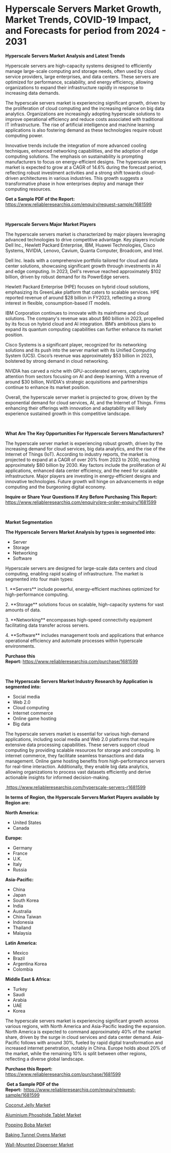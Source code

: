 <p><h1>Hyperscale Servers Market Growth, Market Trends, COVID-19 Impact, and Forecasts for period from 2024 - 2031</h1></p><p><strong>Hyperscale Servers Market Analysis and Latest Trends</strong></p>
<p><p>Hyperscale servers are high-capacity systems designed to efficiently manage large-scale computing and storage needs, often used by cloud service providers, large enterprises, and data centers. These servers are optimized for performance, scalability, and energy efficiency, allowing organizations to expand their infrastructure rapidly in response to increasing data demands.</p><p>The hyperscale servers market is experiencing significant growth, driven by the proliferation of cloud computing and the increasing reliance on big data analytics. Organizations are increasingly adopting hyperscale solutions to improve operational efficiency and reduce costs associated with traditional IT infrastructure. The rise of artificial intelligence and machine learning applications is also fostering demand as these technologies require robust computing power. </p><p>Innovative trends include the integration of more advanced cooling techniques, enhanced networking capabilities, and the adoption of edge computing solutions. The emphasis on sustainability is prompting manufacturers to focus on energy-efficient designs. The hyperscale servers market is expected to grow at a CAGR of 14.6% during the forecast period, reflecting robust investment activities and a strong shift towards cloud-driven architectures in various industries. This growth suggests a transformative phase in how enterprises deploy and manage their computing resources.</p></p>
<p><strong>Get a Sample PDF of the Report:&nbsp;</strong> <a href="https://www.reliableresearchiq.com/enquiry/request-sample/1681599?utm_campaign=1123&utm_medium=2&utm_source=Github&utm_content=ia&utm_term=18102024&utm_id=hyperscale-servers">https://www.reliableresearchiq.com/enquiry/request-sample/1681599</a></p>
<p>&nbsp;</p>
<p><strong>Hyperscale Servers Major Market Players</strong></p>
<p><p>The hyperscale servers market is characterized by major players leveraging advanced technologies to drive competitive advantage. Key players include Dell Inc., Hewlett Packard Enterprise, IBM, Huawei Technologies, Cisco Systems, NVIDIA, Lenovo, Cavium, Quanta Computer, Broadcom, and Intel.</p><p>Dell Inc. leads with a comprehensive portfolio tailored for cloud and data center solutions, showcasing significant growth through investments in AI and edge computing. In 2023, Dell's revenue reached approximately $102 billion, driven by robust demand for its PowerEdge servers.</p><p>Hewlett Packard Enterprise (HPE) focuses on hybrid cloud solutions, emphasizing its GreenLake platform that caters to scalable services. HPE reported revenue of around $28 billion in FY2023, reflecting a strong interest in flexible, consumption-based IT models.</p><p>IBM Corporation continues to innovate with its mainframe and cloud solutions. The company's revenue was about $60 billion in 2023, propelled by its focus on hybrid cloud and AI integration. IBM’s ambitious plans to expand its quantum computing capabilities can further enhance its market position.</p><p>Cisco Systems is a significant player, recognized for its networking solutions and its push into the server market with its Unified Computing System (UCS). Cisco’s revenue was approximately $53 billion in 2023, bolstered by strong demand in cloud networking.</p><p>NVIDIA has carved a niche with GPU-accelerated servers, capturing attention from sectors focusing on AI and deep learning. With a revenue of around $30 billion, NVIDIA's strategic acquisitions and partnerships continue to enhance its market position.</p><p>Overall, the hyperscale server market is projected to grow, driven by the exponential demand for cloud services, AI, and the Internet of Things. Firms enhancing their offerings with innovation and adaptability will likely experience sustained growth in this competitive landscape.</p></p>
<p>&nbsp;</p>
<p><strong>What Are The Key Opportunities For Hyperscale Servers Manufacturers?</strong></p>
<p><p>The hyperscale server market is experiencing robust growth, driven by the increasing demand for cloud services, big data analytics, and the rise of the Internet of Things (IoT). According to industry reports, the market is projected to expand at a CAGR of over 20% from 2023 to 2030, reaching approximately $80 billion by 2030. Key factors include the proliferation of AI applications, enhanced data center efficiency, and the need for scalable infrastructure. Major players are investing in energy-efficient designs and innovative technologies. Future growth will hinge on advancements in edge computing and the burgeoning digital economy.</p></p>
<p><strong>Inquire or Share Your Questions If Any Before Purchasing This Report:</strong> <a href="https://www.reliableresearchiq.com/enquiry/pre-order-enquiry/1681599?utm_campaign=1123&utm_medium=2&utm_source=Github&utm_content=ia&utm_term=18102024&utm_id=hyperscale-servers">https://www.reliableresearchiq.com/enquiry/pre-order-enquiry/1681599</a></p>
<p>&nbsp;</p>
<p><strong>Market Segmentation</strong></p>
<p><strong>The Hyperscale Servers Market Analysis by types is segmented into:</strong></p>
<p><ul><li>Server</li><li>Storage</li><li>Networking</li><li>Software</li></ul></p>
<p><p>Hyperscale servers are designed for large-scale data centers and cloud computing, enabling rapid scaling of infrastructure. The market is segmented into four main types: </p><p>1. **Servers** include powerful, energy-efficient machines optimized for high-performance computing. </p><p>2. **Storage** solutions focus on scalable, high-capacity systems for vast amounts of data. </p><p>3. **Networking** encompasses high-speed connectivity equipment facilitating data transfer across servers. </p><p>4. **Software** includes management tools and applications that enhance operational efficiency and automate processes within hyperscale environments.</p></p>
<p><strong>Purchase this Report:&nbsp;</strong><a href="https://www.reliableresearchiq.com/purchase/1681599?utm_campaign=1123&utm_medium=2&utm_source=Github&utm_content=ia&utm_term=18102024&utm_id=hyperscale-servers">https://www.reliableresearchiq.com/purchase/1681599</a></p>
<p>&nbsp;</p>
<p><strong>The Hyperscale Servers Market Industry Research by Application is segmented into:</strong></p>
<p><ul><li>Social media</li><li>Web 2.0</li><li>Cloud computing</li><li>Internet commerce</li><li>Online game hosting</li><li>Big data</li></ul></p>
<p><p>The hyperscale servers market is essential for various high-demand applications, including social media and Web 2.0 platforms that require extensive data processing capabilities. These servers support cloud computing by providing scalable resources for storage and computing. In internet commerce, they facilitate seamless transactions and data management. Online game hosting benefits from high-performance servers for real-time interaction. Additionally, they enable big data analytics, allowing organizations to process vast datasets efficiently and derive actionable insights for informed decision-making.</p></p>
<p><a href="https://www.reliableresearchiq.com/hyperscale-servers-r1681599?utm_campaign=1123&utm_medium=2&utm_source=Github&utm_content=ia&utm_term=18102024&utm_id=hyperscale-servers">&nbsp;https://www.reliableresearchiq.com/hyperscale-servers-r1681599</a></p>
<p><strong>In terms of Region, the Hyperscale Servers Market Players available by Region are:</strong></p>
<p>
    <p> <strong> North America: </strong>
        <ul>
            <li>United States</li>
            <li>Canada</li>
        </ul>
        </p> 
    <p> <strong> Europe: </strong>
        <ul>
            <li>Germany</li>
            <li>France</li>
            <li>U.K.</li>
            <li>Italy</li>
            <li>Russia</li>
        </ul>
        </p> 
    <p> <strong> Asia-Pacific: </strong>
        <ul>
            <li>China</li>
            <li>Japan</li>
            <li>South Korea</li>
            <li>India</li>
            <li>Australia</li>
            <li>China Taiwan</li>
            <li>Indonesia</li>
            <li>Thailand</li>
            <li>Malaysia</li>
        </ul>
        </p> 
    <p> <strong> Latin America: </strong>
        <ul>
            <li>Mexico</li>
            <li>Brazil</li>
            <li>Argentina Korea</li>
            <li>Colombia</li>
        </ul>
        </p> 
    <p> <strong> Middle East & Africa: </strong>
        <ul>
            <li>Turkey</li>
            <li>Saudi</li>
            <li>Arabia</li>
            <li>UAE</li>
            <li>Korea</li>
        </ul>
    </p>
    </p>
<p><p>The hyperscale servers market is experiencing significant growth across various regions, with North America and Asia-Pacific leading the expansion. North America is expected to command approximately 40% of the market share, driven by the surge in cloud services and data center demand. Asia-Pacific follows with around 30%, fueled by rapid digital transformation and increased internet penetration, notably in China. Europe holds about 20% of the market, while the remaining 10% is split between other regions, reflecting a diverse global landscape.</p></p>
<p><strong>Purchase this Report: </strong><a href="https://www.reliableresearchiq.com/purchase/1681599?utm_campaign=1123&utm_medium=2&utm_source=Github&utm_content=ia&utm_term=18102024&utm_id=hyperscale-servers">https://www.reliableresearchiq.com/purchase/1681599</a></p>
<p>&nbsp;<strong>Get a Sample PDF of the Report:&nbsp;&nbsp;</strong><a href="https://www.reliableresearchiq.com/enquiry/request-sample/1681599?utm_campaign=1123&utm_medium=2&utm_source=Github&utm_content=ia&utm_term=18102024&utm_id=hyperscale-servers">https://www.reliableresearchiq.com/enquiry/request-sample/1681599</a></p>
<p><strong></strong></p>
<p><p><a href="https://www.linkedin.com/pulse/global-coconut-jelly-market-opportunities-forecast-period-hp5ef?utm_campaign=1123&utm_medium=2&utm_source=Github&utm_content=ia&utm_term=18102024&utm_id=hyperscale-servers">Coconut Jelly Market</a></p><p><a href="https://github.com/eleanore16mal/Market-Research-Report-List-1/blob/main/aluminium-phosphide-tablet-market.md?utm_campaign=1123&utm_medium=2&utm_source=Github&utm_content=ia&utm_term=18102024&utm_id=hyperscale-servers">Aluminium Phosphide Tablet Market</a></p><p><a href="https://www.linkedin.com/pulse/popping-boba-market-research-report-forecast-growth-prospects-nk9cf?utm_campaign=1123&utm_medium=2&utm_source=Github&utm_content=ia&utm_term=18102024&utm_id=hyperscale-servers">Popping Boba Market</a></p><p><a href="https://issuu.com/reportprime-2/docs/baking-tunnel-ovens-market-size-203_ea55e2b5b6b61b?utm_campaign=1123&utm_medium=2&utm_source=Github&utm_content=ia&utm_term=18102024&utm_id=hyperscale-servers">Baking Tunnel Ovens Market</a></p><p><a href="https://github.com/brittroma9i/Market-Research-Report-List-1/blob/main/wall-mounted-dispenser-market.md?utm_campaign=1123&utm_medium=2&utm_source=Github&utm_content=ia&utm_term=18102024&utm_id=hyperscale-servers">Wall-Mounted Dispenser Market</a></p></p>